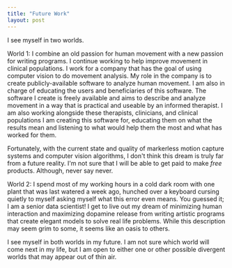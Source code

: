 ```yaml
---
title: "Future Work"
layout: post
---
```


I see myself in two worlds. 


World 1: I combine an old passion for human movement with a new passion for writing programs. I continue working to help improve movement in clinical populations. I work for a company that has the goal of using computer vision to do movement analysis. My role in the company is to create publicly-available software to analyze human movement. I am also in charge of educating the users and beneficiaries of this software. The software I create is freely available and aims to describe and analyze movement in a way that is practical and useable by an informed therapist. I am also working alongside these therapists, clinicians, and clinical populations I am creating this software for, educating them on what the results mean and listening to what would help them the most and what has worked for them.  

Fortunately, with the current state and quality of markerless motion capture systems and computer vision algorithms, I don't think this dream is truly far from a future reality. I'm not sure that I will be able to get paid to make *free* products. Although, never say never. 

World 2: I spend most of my working hours in a cold dark room with one plant that was last watered a week ago, hunched over a keyboard cursing quietly to myself asking myself what this error even means. You guessed it; I am a senior data scientist! I get to live out my dream of minimizing human interaction and maximizing dopamine release from writing artistic programs that create elegant models to solve real life problems. While this description may seem grim to some, it seems like an oasis to others. 

I see myself in both worlds in my future. I am not sure which world will come next in my life, but I am open to either one or other possible divergent worlds that may appear out of thin air.

